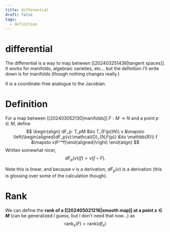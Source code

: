 ```yaml
---
title: differential
draft: false
tags:
  - definition
---
```

# differential
The differential is a way to map between [[202403251438|tangent spaces]]. 
It works for manifolds, algebraic varieties, etc... but the definition I'll write down is for manifolds (though nothing changes really.)

It is a coordinate-free analogue to the Jacobian. 
# Definition
For a map between [[202403052130|manifolds]] $F:M \to N$ and a point $p \in M$, define 
$$
\begin{align}
dF_p: T_pM &\to T_{F(p)}N\\
v &\mapsto \left(\begin{aligned}dF_p(v):\mathcal{O}_{N,F(p)} &\to \mathbb{R}\\ f &\mapsto v(F^*f)\end{aligned}\right)
\end{align}
$$
Written somewhat nicer, 
$$
dF_p(v)(f) = v(f\circ F).
$$

Note this is linear, and because $v$ is a derivation, $dF_p(v)$ is a derivation (this is glossing over some of the calculation though). 

# Rank
We can define the **rank of a [[202405021216|smooth map]] at a point $x \in M$** (can be generalized I guess, but I don't need that now...) as 
$$ \text{rank}_x(F) = \text{rank}(df_x)$$ 
